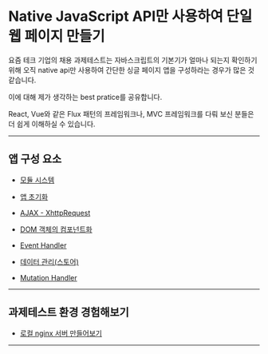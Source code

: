 # Native JavaScript API만 사용하여 단일 웹 페이지 만들기

요즘 테크 기업의 채용 과제테스트는 자바스크립트의 기본기가 얼마나 되는지 확인하기 위해 오직 native api만 사용하여 간단한 싱글 페이지 앱을 구성하라는 경우가 많은 것 같습니다.

이에 대해 제가 생각하는 best pratice를 공유합니다.

React, Vue와 같은 Flux 패턴의 프레임워크나, MVC 프레임워크를 다뤄 보신 분들은 더 쉽게 이해하실 수 있습니다.

---

## 앱 구성 요소 


* [모듈 시스템](https://github.com/dev-mish-mash/assignment-test/tree/main/code/module) 

* [앱 초기화](https://github.com/dev-mish-mash/assignment-test/tree/main/code/entrypoint)

* [AJAX - XhttpRequest](https://github.com/dev-mish-mash/assignment-test/tree/main/code/ajax)

* [DOM 객체의 컴포넌트화](https://github.com/dev-mish-mash/assignment-test/tree/main/code/component)

* [Event Handler](https://github.com/dev-mish-mash/assignment-test/tree/main/code/event-handler)

* [데이터 관리(스토어)](https://github.com/dev-mish-mash/assignment-test/tree/main/code/app-data)

* [Mutation Handler](https://github.com/dev-mish-mash/assignment-test/tree/main/code/mutation-handler)


--- 

## 과제테스트 환경 경험해보기

* [로컬 nginx 서버 만들어보기]()

--- 

